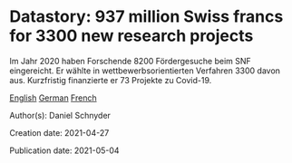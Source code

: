 # Datastory: 937 million Swiss francs for 3300 new research projects

Im Jahr 2020 haben Forschende 8200 Fördergesuche beim SNF eingereicht. Er wählte in wettbewerbsorientierten Verfahren 3300 davon aus. Kurzfristig finanzierte er 73 Projekte zu Covid-19.

[English](https://data.snf.ch/stories/key-figures-2020-en.html)
[German](https://data.snf.ch/stories/kennzahlen-2020-de.html)
[French](https://data.snf.ch/stories/chiffres-cles-2020-fr.html)

Author(s): Daniel Schnyder

Creation date: 2021-04-27

Publication date: 2021-05-04

